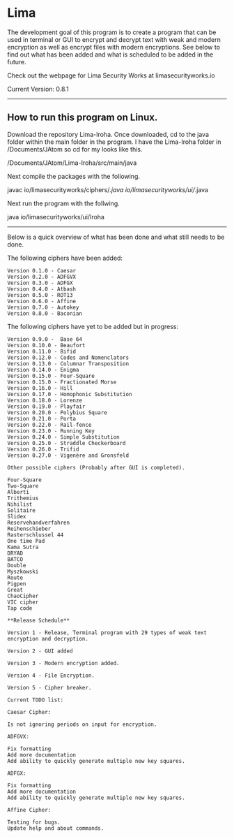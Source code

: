 # Lima

The development goal of this program is to create a program that can be used in terminal or GUI to encrypt and decrypt text with weak and modern encryption as well as encrypt files with modern encryptions. See below to find out what has been added and what is scheduled to be added in the future.

Check out the webpage for Lima Security Works at limasecurityworks.io

Current Version: 0.8.1

--------------------------------------
How to run this program on Linux.
--------------------------------------

Download the repository Lima-Iroha. Once downloaded, cd to the java folder within the main folder in the program. I have the Lima-Iroha folder in /Documents/JAtom so cd for my looks like this.

/Documents/JAtom/Lima-Iroha/src/main/java

Next compile the packages with the following.

javac io/limasecurityworks/ciphers/*.java io/limasecurityworks/ui/*.java

Next run the program with the follwing.

java io/limasecurityworks/ui/Iroha

-------------------------------------

Below is a quick overview of what has been done and what still needs to be done.

The following ciphers have been added:

    Version 0.1.0 - Caesar
    Version 0.2.0 - ADFGVX
    Version 0.3.0 - ADFGX
    Version 0.4.0 - Atbash
    Version 0.5.0 - ROT13
    Version 0.6.0 - Affine
    Version 0.7.0 - Autokey
    Version 0.8.0 - Baconian

The following ciphers have yet to be added but in progress:

    Version 0.9.0 -  Base 64
    Version 0.10.0 - Beaufort
    Version 0.11.0 - Bifid
    Version 0.12.0 - Codes and Nomenclators
    Version 0.13.0 - Columnar Transposition
    Version 0.14.0 - Enigma
    Version 0.15.0 - Four-Square
    Version 0.15.0 - Fractionated Morse
    Version 0.16.0 - Hill
    Version 0.17.0 - Homophonic Substitution
    Version 0.18.0 - Lorenze
    Version 0.19.0 - Playfair
    Version 0.20.0 - Polybius Square
    Version 0.21.0 - Porta
    Version 0.22.0 - Rail-fence
    Version 0.23.0 - Running Key
    Version 0.24.0 - Simple Substitution
    Version 0.25.0 - Straddle Checkerboard
    Version 0.26.0 - Trifid
    Version 0.27.0 - Vigenère and Gronsfeld

    Other possible ciphers (Probably after GUI is completed).

    Four-Square
    Two-Square
    Alberti
    Trithemius
    Nihilist
    Solitaire
    Slidex
    Reservehandverfahren
    Reihenschieber
    Rasterschlussel 44
    One time Pad
    Kama Sutra
    DRYAD
    BATCO
    Double
    Myszkowski
    Route
    Pigpen
    Great
    ChaoCipher
    VIC cipher
    Tap code

    **Release Schedule**

    Version 1 - Release, Terminal program with 29 types of weak text encryption and decryption.

    Version 2 - GUI added

    Version 3 - Modern encryption added.

    Version 4 - File Encryption.

    Version 5 - Cipher breaker.

    Current TODO list:

    Caesar Cipher:

    Is not ignoring periods on input for encryption.

    ADFGVX:

    Fix formatting
    Add more documentation
    Add ability to quickly generate multiple new key squares.

    ADFGX:

    Fix formatting
    Add more documentation
    Add ability to quickly generate multiple new key squares.

    Affine Cipher:

    Testing for bugs.
    Update help and about commands.
